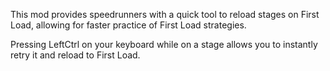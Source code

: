 This mod provides speedrunners with a quick tool to reload stages on First Load, allowing for faster practice of First Load strategies.

Pressing LeftCtrl on your keyboard while on a stage allows you to instantly retry it and reload to First Load.
